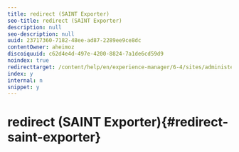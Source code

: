 ```yaml
---
title: redirect (SAINT Exporter)
seo-title: redirect (SAINT Exporter)
description: null
seo-description: null
uuid: 23717360-7182-48ee-ad87-2289ee9ce8dc
contentOwner: aheimoz
discoiquuid: c62d4e4d-497e-4200-8824-7a1de6cd59d9
noindex: true
redirecttarget: /content/help/en/experience-manager/6-4/sites/administering/using/adobeanalytics-classifications
index: y
internal: n
snippet: y
---
```


# redirect (SAINT Exporter){#redirect-saint-exporter}

